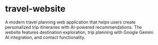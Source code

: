 # travel-website
A modern travel planning web application that helps users create personalized trip itineraries with AI-powered recommendations. The website features destination exploration, trip planning with Google Gemini AI integration, and contact functionality.
